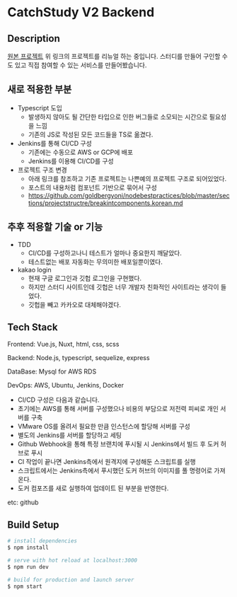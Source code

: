 # CatchStudy V2 Backend

## Description

[원본 프로젝트](https://github.com/anjwoc/CatchDev)
위 링크의 프로젝트를 리뉴얼 하는 중입니다.
스터디를 만들어 구인할 수 도 있고 직접 참여할 수 있는 서비스를 만들어봤습니다.

## 새로 적용한 부분
  - Typescript 도입
    - 발생하지 않아도 될 간단한 타입으로 인한 버그들로 소모되는 시간으로 필요성을 느낌
    - 기존의 JS로 작성된 모든 코드들을 TS로 옮겼다.
  - Jenkins를 통해 CI/CD 구성
    - 기존에는 수동으로 AWS or GCP에 배포
    - Jenkins를 이용해 CI/CD를 구성
  - 프로젝트 구조 변경
    - 아래 링크를 참조하고 기존 프로젝트는 나쁜예의 프로젝트 구조로 되어있었다.
    - 포스트의 내용처럼 컴포넌트 기반으로 묶어서 구성
    - https://github.com/goldbergyoni/nodebestpractices/blob/master/sections/projectstructre/breakintcomponents.korean.md

## 추후 적용할 기술 or 기능
  - TDD
    - CI/CD를 구성하고나니 테스트가 얼마나 중요한지 깨달았다.
    - 테스트없는 배포 자동화는 무의미한 배포일뿐이였다.
  - kakao login
    - 현재 구글 로그인과 깃헙 로그인을 구현했다.
    - 하지만 스터디 사이트인데 깃헙은 너무 개발자 친화적인 사이트라는 생각이 들었다.
    - 깃헙을 빼고 카카오로 대체해야겠다.

## Tech Stack

Frontend: Vue.js, Nuxt, html, css, scss

Backend: Node.js, typescript, sequelize, express

DataBase: Mysql for AWS RDS

DevOps: AWS, Ubuntu, Jenkins, Docker
  - CI/CD 구성은 다음과 같습니다.
  - 초기에는 AWS를 통해 서버를 구성했으나 비용의 부담으로 저전력 피씨로 개인 서버를 구축
  - VMware OS를 올려서 필요한 만큼 인스턴스에 할당해 서버를 구성
  - 별도의 Jenkins를 서버를 할당하고 세팅
  - Github Webhook을 통해 특정 브랜치에 푸시될 시 Jenkins에서 빌드 후 도커 허브로 푸시
  - CI 작업이 끝나면 Jenkins측에서 원격지에 구성해둔 스크립트를 실행
  - 스크립트에서는 Jenkins측에서 푸시했던 도커 허브의 이미지를 풀 명령어로 가져온다.
  - 도커 컴포즈를 새로 실행하여 업데이트 된 부분을 반영한다.
  
etc: github

## Build Setup

```bash
# install dependencies
$ npm install

# serve with hot reload at localhost:3000
$ npm run dev

# build for production and launch server
$ npm start
```
